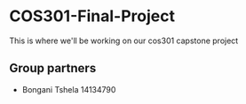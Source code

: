 # COS301-Final-Project
This is where we'll be working on our cos301 capstone project

## Group partners
* Bongani Tshela 14134790
